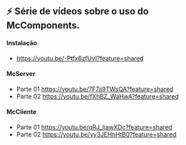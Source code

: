 ## :zap: Série de vídeos sobre o uso do McComponents.
#### Instalação
* https://youtu.be/-Ptfx6zfUyI?feature=shared
#### McServer
* Parte 01 https://youtu.be/7F7jj9TWsQA?feature=shared
* Parte 02 https://youtu.be/fXhBZ_WaHwA?feature=shared
#### McCliente
* Parte 01 https://youtu.be/qRJ_IiawXDc?feature=shared
* Parte 02 https://youtu.be/yy3JEHnHtB0?feature=shared
